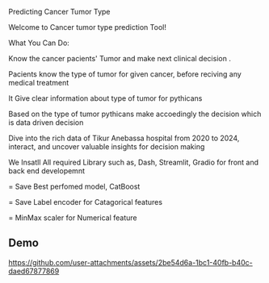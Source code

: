 Predicting Cancer Tumor Type

Welcome to Cancer tumor type prediction Tool!

What You Can Do:

Know the cancer pacients' Tumor and make next clinical decision .

Pacients know the type of tumor for given cancer, before reciving any medical treatment

It Give clear information about type of tumor for pythicans

Based on the type of tumor pythicans make accoedingly the decision which is data driven decision

Dive into the rich data of Tikur Anebassa hospital from 2020 to 2024, interact, and uncover valuable insights for decision making

We Insatll All required Library such as, Dash, Streamlit, Gradio for front and back end developemnt 

= Save Best perfomed model, CatBoost

= Save Label encoder for Catagorical features 

= MinMax scaler for Numerical feature 

## Demo

https://github.com/user-attachments/assets/2be54d6a-1bc1-40fb-b40c-daed67877869


